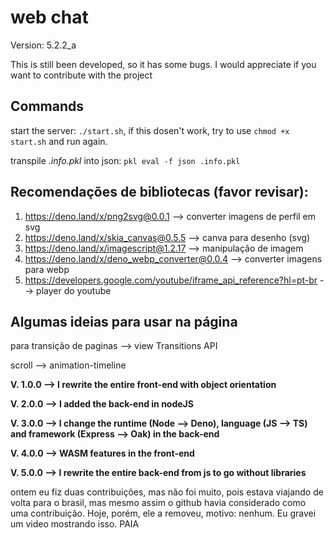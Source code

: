 ﻿# web chat

Version: 5.2.2_a

This is still been developed, so it has some bugs. I would appreciate if you want to contribute with the project

## Commands

start the server: `./start.sh`, if this dosen't work, try to use `chmod +x start.sh` and run again.

transpile *.info.pkl* into json: `pkl eval -f json .info.pkl`

## Recomendações de bibliotecas (favor revisar):

1. https://deno.land/x/png2svg@0.0.1 --> converter imagens de perfil em svg
2. https://deno.land/x/skia_canvas@0.5.5 --> canva para desenho (svg)
3. https://deno.land/x/imagescript@1.2.17 --> manipulação de imagem
4. https://deno.land/x/deno_webp_converter@0.0.4 --> converter imagens para webp
5. https://developers.google.com/youtube/iframe_api_reference?hl=pt-br --> player do youtube

## Algumas ideias para usar na página

para transição de paginas --> view Transitions API

scroll --> animation-timeline

**V. 1.0.0 --> I rewrite the entire front-end with object orientation**

**V. 2.0.0 --> I added the back-end in nodeJS**

**V. 3.0.0 --> I change the runtime (Node --> Deno), language (JS --> TS) and framework (Express --> Oak) in the back-end**

**V. 4.0.0 --> WASM features in the front-end**

**V. 5.0.0 --> I rewrite the entire back-end from js to go without libraries**

ontem eu fiz duas contribuições, mas não foi muito, pois estava viajando de volta para o brasil, mas mesmo assim o github havia considerado como uma contribuição. Hoje, porém, ele a removeu, motivo: nenhum. Eu gravei um video mostrando isso. PAIA
